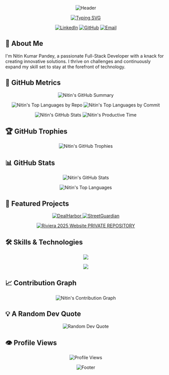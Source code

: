 <div align="center">
  
  ![Header](https://capsule-render.vercel.app/api?type=waving&color=0:3498db,100:8e44ad&height=300&section=header&text=Nitin%20Kumar%20Pandey&fontSize=60&fontColor=ffffff&animation=fadeIn&fontAlignY=38&desc=Full-Stack%20Developer%20%7C%20Tech%20Enthusiast&descAlignY=51&descAlign=62)

  [![Typing SVG](https://readme-typing-svg.demolab.com?font=Fira+Code&size=22&duration=3000&pause=1000&color=FFFFFF&center=true&vCenter=true&width=435&lines=Welcome+to+my+GitHub+Profile!;Innovating+One+Commit+at+a+Time;Let's+Build+the+Future+Together)](https://git.io/typing-svg)

</div>

<p align="center">
  <a href="https://linkedin.com/in/nitinkrpandey"><img src="https://img.shields.io/badge/-LinkedIn-0077B5?style=for-the-badge&logo=linkedin&logoColor=white" alt="LinkedIn"></a>
  <a href="https://github.com/NitinTheGreat"><img src="https://img.shields.io/badge/-GitHub-181717?style=for-the-badge&logo=github&logoColor=white" alt="GitHub"></a>
  <a href="mailto:your.email@example.com"><img src="https://img.shields.io/badge/-Email-D14836?style=for-the-badge&logo=gmail&logoColor=white" alt="Email"></a>
</p>

## 🚀 About Me

I'm Nitin Kumar Pandey, a passionate Full-Stack Developer with a knack for creating innovative solutions. I thrive on challenges and continuously expand my skill set to stay at the forefront of technology.

## 🏅 GitHub Metrics


<p align="center">
  <img src="https://github-profile-summary-cards.vercel.app/api/cards/profile-details?username=NitinTheGreat&theme=tokyonight" alt="Nitin's GitHub Summary" />
</p>

<p align="center">
  <img src="https://github-profile-summary-cards.vercel.app/api/cards/repos-per-language?username=NitinTheGreat&theme=tokyonight" alt="Nitin's Top Languages by Repo" />
  <img src="https://github-profile-summary-cards.vercel.app/api/cards/most-commit-language?username=NitinTheGreat&theme=tokyonight" alt="Nitin's Top Languages by Commit" />
</p>

<p align="center">
  <img src="https://github-profile-summary-cards.vercel.app/api/cards/stats?username=NitinTheGreat&theme=tokyonight" alt="Nitin's GitHub Stats" />
  <img src="https://github-profile-summary-cards.vercel.app/api/cards/productive-time?username=NitinTheGreat&theme=tokyonight" alt="Nitin's Productive Time" />
</p>

## 🏆 GitHub Trophies

<p align="center">
  <img src="https://github-profile-trophy.vercel.app/?username=NitinTheGreat&theme=darkhub&no-frame=true&row=1&column=7&margin-w=15&margin-h=15" alt="Nitin's GitHub Trophies" />
</p>

## 📊 GitHub Stats

<p align="center">
  <img src="https://github-readme-stats.vercel.app/api?username=NitinTheGreat&show_icons=true&theme=tokyonight" alt="Nitin's GitHub Stats" />


</p>

<p align="center">
  <img src="https://github-readme-stats.vercel.app/api/top-langs/?username=NitinTheGreat&layout=compact&theme=tokyonight" alt="Nitin's Top Languages" />
</p>

## 🌟 Featured Projects

<p align="center">
  <a href="https://github.com/NitinTheGreat/DealHarbor">
    <img src="https://github-readme-stats.vercel.app/api/pin/?username=NitinTheGreat&repo=DealHarbor&theme=tokyonight" alt="DealHarbor" />
  </a>
  <a href="https://github.com/NitinTheGreat/StreetGuardian">
    <img src="https://github-readme-stats.vercel.app/api/pin/?username=NitinTheGreat&repo=StreetGuardian&theme=tokyonight" alt="StreetGuardian" />
  </a>
</p>
<p align="center">
  <a href="https://github.com/NitinTheGreat/riviera2025-frontend">
    <img src="https://github-readme-stats.vercel.app/api/pin/?username=NitinTheGreat&repo=riviera2025-frontend
&theme=tokyonight" alt="Riviera 2025 Website PRIVATE REPOSITORY" />
  </a>
</p>

## 🛠️ Skills & Technologies

<p align="center">
  <img src="https://skillicons.dev/icons?i=nextjs,ts,java,python,spring,html,css,react,js,tailwind,mysql,mongodb,nodejs,cpp&theme=dark" />
</p>
<p align="center">
  <img src="https://skillicons.dev/icons?i=git,github,vscode,docker,kubernetes,aws,gcp,firebase,graphql,redux,sass,webpack,babel,jest&theme=dark" />
</p>

## 📈 Contribution Graph

<p align="center">
  <img src="https://github-readme-activity-graph.vercel.app/graph?username=NitinTheGreat&theme=react-dark" alt="Nitin's Contribution Graph" />
</p>



## 💡 A Random Dev Quote

<p align="center">
  <img src="https://quotes-github-readme.vercel.app/api?type=horizontal&theme=tokyonight" alt="Random Dev Quote" />
</p>

## 👁️ Profile Views

<p align="center">
  <img src="https://komarev.com/ghpvc/?username=NitinTheGreat&color=blueviolet&style=flat-square&label=Profile+Views" alt="Profile Views">
</p>

<div align="center">
  
  ![Footer](https://capsule-render.vercel.app/api?type=waving&color=0:3498db,100:8e44ad&height=200&section=footer&text=Let's%20Connect%20and%20Code!&fontSize=24&fontColor=ffffff&animation=fadeIn&fontAlignY=65)

</div>



